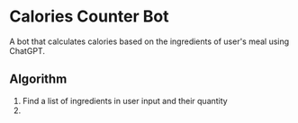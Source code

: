 # Calories Counter Bot

A bot that calculates calories based on the ingredients of user's meal using ChatGPT.

## Algorithm

1. Find a list of ingredients in user input and their quantity
2. 
